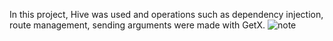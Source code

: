 In this project, Hive was used and operations such as dependency injection, route management, sending arguments were made with GetX.
![note](https://user-images.githubusercontent.com/52213548/228986531-12fa8a63-3da1-45dc-b5bd-2370a9397d1b.jpg)
